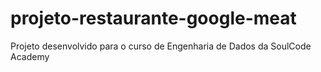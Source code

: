# projeto-restaurante-google-meat
Projeto desenvolvido para o curso de Engenharia de Dados da SoulCode Academy
